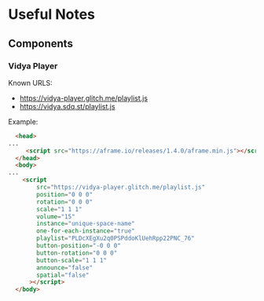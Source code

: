 # Useful Notes

## Components

### Vidya Player

Known URLS:

* https://vidya-player.glitch.me/playlist.js
* https://vidya.sdq.st/playlist.js

Example:

```html
  <head>
...
     <script src="https://aframe.io/releases/1.4.0/aframe.min.js"></script>
  </head>
  <body>
...
    <script
        src="https://vidya-player.glitch.me/playlist.js"
        position="0 0 0"
        rotation="0 0 0"
        scale="1 1 1"
        volume="15"
        instance="unique-space-name"
        one-for-each-instance="true"
        playlist="PLDcXEgXu2q0PSPddoKlUehRpp22PNC_76"
        button-position="-0 0 0"
        button-rotation="0 0 0" 
        button-scale="1 1 1"
        announce="false" 
        spatial="false"
      ></script>
  </body>
```

